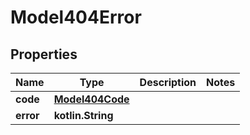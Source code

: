 
# Model404Error

## Properties
Name | Type | Description | Notes
------------ | ------------- | ------------- | -------------
**code** | [**Model404Code**](Model404Code.md) |  | 
**error** | **kotlin.String** |  | 



